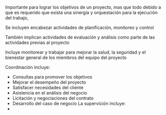Importante para lograr los objetivos de un proyecto, mas que todo debido a que es requerido que exista una sinergía y orquestación para la ejecución del trabajo,

Se incluyen encabezar actividades de planificación, monitoreo y control

También implican actividades de evaluación y análisis como parte de las actividades previas al proyecto

Incluye monitorear y trabajar para mejorar la salud, la seguridad y el bienestar general de los miembros del equipo del proyecto

Coordinación incluye:
* Consultas para promover los objetivos
* Mejorar el desempeño del proyecto
* Satisfacer necesidades del cliente
* Asistencia en el análisis del negocio
* Licitación y negociaciones del contrato
* Desarrollo del caso de negocio
La supervición incluye:
* 

